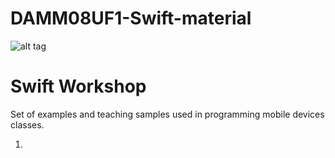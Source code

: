 # DAMM08UF1-Swift-material
![alt tag](https://commons.wikimedia.org/wiki/File:Swift_logo_with_text.svg#/media/File:Swift_logo_with_text.svg)


<h1>Swift Workshop</h1>
<p>Set of examples and teaching samples used in programming mobile devices classes.</p>

1. 
